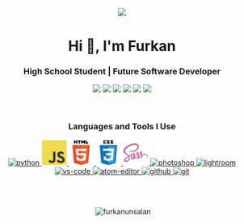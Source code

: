 <p align="center">
  <img src="https://cdn.hipwallpaper.com/i/27/47/KIczhM.png" height="200"/>
</p>
<h1 align="center">Hi 👋, I'm Furkan</h1>
<h3 align="center">High School Student | Future Software Developer</h3>
<p align="center">
<a href="https://www.furkanunsalan.com"><img src="https://github.com/furkanunsalan/Personel-Website/blob/main/images/websitePanel.png"/></a>
<a href="mailto:contact@furkanunsalan.com"><img src="https://github.com/furkanunsalan/Personel-Website/blob/main/images/mailPanel.png"/></a>
<a href="https://instagram.com/furkanunsalan"><img src="https://github.com/furkanunsalan/Personel-Website/blob/main/images/instaPanel.png"/></a>
<a href="https://www.reddit.com/user/Siflious"><img src="https://github.com/furkanunsalan/Personel-Website/blob/main/images/redditPanel.png"/></a>
<a href="https://open.spotify.com/user/furkanunsalan"><img src="https://github.com/furkanunsalan/Personel-Website/blob/main/images/spotifyPanel.png"/></a>
<a href="https://twitter.com/furkanunsalan"><img src="https://github.com/furkanunsalan/Personel-Website/blob/main/images/twitterPanel.png"/></a>
</p>

<br>

<h3 align="center">Languages and Tools I Use</h3>
<p align="center"><a href="" target="_blank"> <img src="https://upload.wikimedia.org/wikipedia/commons/thumb/c/c3/Python-logo-notext.svg/1200px-Python-logo-notext.svg.png" alt="python" width="50" height="50"/> </a>
<a href="" target="_blank"> <img src="https://raw.githubusercontent.com/devicons/devicon/master/icons/javascript/javascript-original.svg" alt="javascript" width="50" height="50"/> </a> 
<a href="" target="_blank"> <img src="https://raw.githubusercontent.com/devicons/devicon/master/icons/html5/html5-original-wordmark.svg" alt="html5" width="50" height="50"/> </a> 
<a href="" target="_blank"> <img src="https://raw.githubusercontent.com/devicons/devicon/master/icons/css3/css3-original-wordmark.svg" alt="css3" width="50" height="50"/> </a> 
<a href="" target="_blank"> <img src="https://raw.githubusercontent.com/devicons/devicon/master/icons/sass/sass-original.svg" alt="sass" width="50" height="50"/> </a>
<a href="" target="_blank"> <img src="https://cdn.freelogovectors.net/wp-content/uploads/2020/07/adobe-photoshop-logo.png" alt="photoshop" width="50" height="50"/> </a> 
<a href="" target="_blank"> <img src="https://insmac.org/uploads/posts/2020-08/1597638534_lightroom-classic.png" alt="lightroom" width="50" height="50"/> </a>
<a href="" target="_blank"> <img src="https://upload.wikimedia.org/wikipedia/commons/thumb/9/9a/Visual_Studio_Code_1.35_icon.svg/2048px-Visual_Studio_Code_1.35_icon.svg.png" alt="vs-code" width="50" height="50"/> </a> 
<a href="" target="_blank"> <img src="https://seeklogo.com/images/A/atom-logo-19BD90FF87-seeklogo.com.png" alt="atom-editor" width="50" height="50"/> </a>
<a href="" target="_blank"> <img src="https://upload.wikimedia.org/wikipedia/commons/thumb/a/ae/Github-desktop-logo-symbol.svg/1024px-Github-desktop-logo-symbol.svg.png" alt="github" width="50" height="50"/> </a>
<a href="" target="_blank"> <img src="https://git-scm.com/images/logos/downloads/Git-Icon-1788C.png" alt="git" width="50" height="50"/> </a> </p>

<br>
<br>
<p align="center">&nbsp;<img align="center" src="https://github-readme-stats.vercel.app/api?username=furkanunsalan&show_icons=true" alt="furkanunsalan" /></p>
